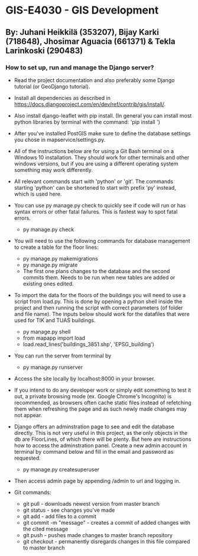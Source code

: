 # GIS-E4030 - GIS Development #

## By: Juhani Heikkilä (353207), Bijay Karki (718648), Jhosimar Aguacia (661371) & Tekla Larinkoski (290483) ##

### How to set up, run and manage the Django server? ###

* Read the project documentation and also preferably some Django tutorial (or GeoDjango tutorial).

* Install all dependencies as described in https://docs.djangoproject.com/en/dev/ref/contrib/gis/install/.

* Also install django-leaflet with pip install. (In general you can install most python libraries by terminal with the command: 'pip install <library name>')

* After you've installed PostGIS make sure to define the database settings you chose in mapservice/settings.py.

* All of the instructions below are for using a Git Bash terminal on a Windows 10 installation. They should work for other terminals and other windows versions, but if you are using a different operating system something may work differently.

* All relevant commands start with 'python' or 'git'. The commands starting 'python' can be shortened to start with prefix 'py' instead, which is used here.

* You can use py manage.py check to quickly see if code will run or has syntax errors or other fatal failures. This is fastest way to spot fatal errors.
    - py manage.py check

* You will need to use the following commands for database management to create a table for the floor lines:
    - py manage.py makemigrations        
    - py manage.py migrate
    - The first one plans changes to the database and the second commits them. Needs to be run when new tables are added or existing ones edited. 

* To import the data for the floors of the buildings you will need to use a script from load.py. This is done by opening a python shell inside the project and then running the script with correct parameters (of folder and file name). The inputs below should work for the datafiles that were used for TIK and TUAS buildings.
    - py manage.py shell
    - from mapapp import load
    - load.read_lines('buildings_3851.shp', 'EPSG_building')

* You can run the server from terminal by 
    - py manage.py runserver

* Access the site locally by localhost:8000 in your browser.
* If you intend to do any developer work or simply edit something to test it out, a private browsing mode (ex. Google Chrome's Incognito) is recommended, as browsers often cache static files instead of refetching them when refreshing the page and as such newly made changes may not appear.

* Django offers an adminstration page to see and edit the database directly. This is not very useful in this project, as the only objects in the db are FloorLines, of which there will be plenty. But here are instructions how to access the adminstration panel. Create a new admin account in terminal by command below and fill in the email and password as requested.
    - py manage.py createsuperuser
* Then access admin page by appending /admin to url and logging in.


* Git commands:
    - git pull - downloads newest version from master branch
    - git status - see changes you've made
    - git add - add files to a commit
    - git commit -m "message" - creates a commit of added changes with the cited message
    - git push - pushes made changes to master branch repository
    - git checkout <filepath> - permanently disregards changes in this file compared to master branch




